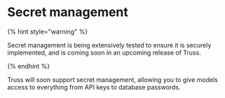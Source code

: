 # Secret management

{% hint style="warning" %}

Secret management is being extensively tested to ensure it is securely implemented, and is coming soon in an upcoming release of Truss.

{% endhint %}

Truss will soon support secret management, allowing you to give models access to everything from API keys to database passwords.
